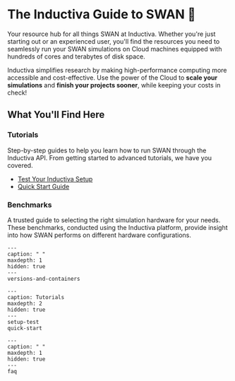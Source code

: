 # The Inductiva Guide to SWAN 🌊
Your resource hub for all things SWAN at Inductiva. Whether you're just starting out or an experienced user, you'll find the resources you need to seamlessly run your SWAN simulations on Cloud machines equipped with hundreds of cores and terabytes of disk space.

Inductiva simplifies research by making high-performance computing more accessible and cost-effective. Use the power of the Cloud to **scale your simulations** and **finish your projects sooner**, while keeping your costs in check! 

## What You'll Find Here

### Tutorials
Step-by-step guides to help you learn how to run SWAN through the Inductiva API. From getting started to advanced tutorials, we have you covered.

- [Test Your Inductiva Setup](https://inductiva.ai/guides/swan/setup-test)
- [Quick Start Guide](https://inductiva.ai/guides/swan/quick-start)

### Benchmarks
A trusted guide to selecting the right simulation hardware for your needs. These benchmarks, conducted using the Inductiva platform, provide insight into how SWAN performs on different hardware configurations.

```{toctree}
---
caption: " "
maxdepth: 1
hidden: true
---
versions-and-containers
```

```{toctree}
---
caption: Tutorials
maxdepth: 2
hidden: true
--- 
setup-test
quick-start
```

```{toctree}
---
caption: " "
maxdepth: 1
hidden: true
---
faq
```

